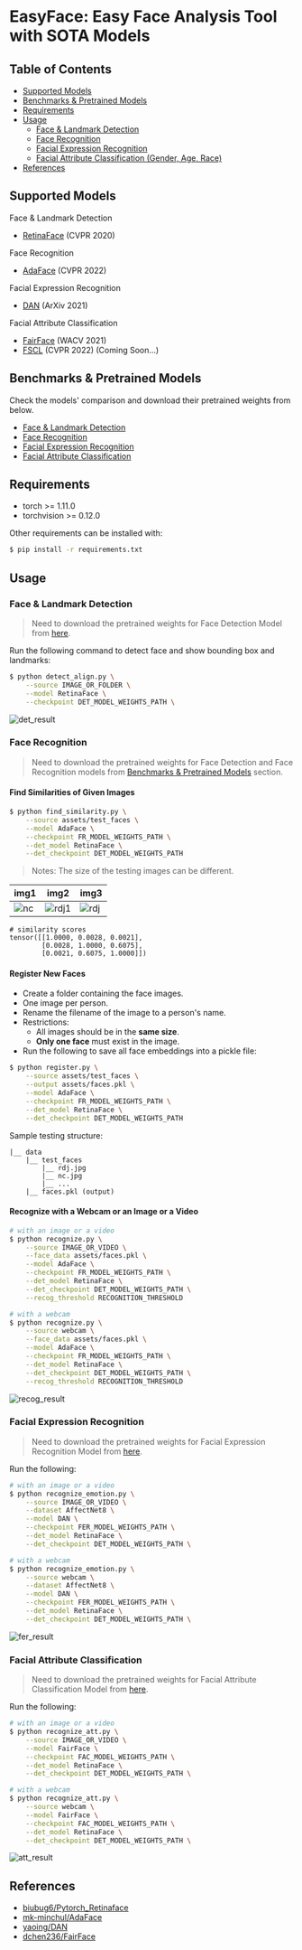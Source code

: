 # EasyFace: Easy Face Analysis Tool with SOTA Models

## Table of Contents
* [Supported Models](#supported-models)
* [Benchmarks & Pretrained Models](#benchmarks--pretrained-models)
* [Requirements](#requirements)
* [Usage](#usage)
    * [Face & Landmark Detection](#face--landmark-detection)
    * [Face Recognition](#face-recognition)
    * [Facial Expression Recognition](#facial-expression-recognition)
    * [Facial Attribute Classification (Gender, Age, Race)](#facial-attribute-classification)
* [References](#references)


## Supported Models

Face & Landmark Detection

* [RetinaFace](https://arxiv.org/abs/1905.00641) (CVPR 2020)

Face Recognition

* [AdaFace](https://arxiv.org/abs/2204.00964) (CVPR 2022)

Facial Expression Recognition

* [DAN](https://arxiv.org/abs/2109.07270) (ArXiv 2021)

Facial Attribute Classification

* [FairFace](https://arxiv.org/abs/1908.04913v1) (WACV 2021)
* [FSCL](https://arxiv.org/abs/2203.16209v1) (CVPR 2022) (Coming Soon...)


## Benchmarks & Pretrained Models

Check the models' comparison and download their pretrained weights from below.

* [Face & Landmark Detection](./easyface/detection/README.md#pretrained-models)
* [Face Recognition](./easyface/recognition/README.md#pretrained-models)
* [Facial Expression Recognition](./easyface/emotion/README.md#benchmarks--pretrained-models)
* [Facial Attribute Classification](./easyface/attributes/README.md#pretrained-models)


## Requirements

* torch >= 1.11.0
* torchvision >= 0.12.0

Other requirements can be installed with:

```bash
$ pip install -r requirements.txt
```

## Usage

### Face & Landmark Detection

> Need to download the pretrained weights for Face Detection Model from [here](./easyface/detection/README.md#pretrained-models).

Run the following command to detect face and show bounding box and landmarks:

```bash
$ python detect_align.py \
    --source IMAGE_OR_FOLDER \
    --model RetinaFace \
    --checkpoint DET_MODEL_WEIGHTS_PATH \
```

![det_result](./assets/test_results/test_out.PNG)

### Face Recognition

> Need to download the pretrained weights for Face Detection and Face Recognition models from [Benchmarks & Pretrained Models](#benchmarks--pretrained-models) section.

#### Find Similarities of Given Images

```bash
$ python find_similarity.py \
    --source assets/test_faces \
    --model AdaFace \
    --checkpoint FR_MODEL_WEIGHTS_PATH \
    --det_model RetinaFace \
    --det_checkpoint DET_MODEL_WEIGHTS_PATH
```

> Notes: The size of the testing images can be different.

img1 | img2 | img3 
--- | --- | ---
![nc](./assets/test_faces/Nicolas%20Cage.jpg) | ![rdj1](./assets/img1.jpeg) | ![rdj](./assets/test_faces/Robert%20Downey%20Jr.jpeg) 

```
# similarity scores
tensor([[1.0000, 0.0028, 0.0021],
        [0.0028, 1.0000, 0.6075],
        [0.0021, 0.6075, 1.0000]])
```


#### Register New Faces
* Create a folder containing the face images.
* One image per person.
* Rename the filename of the image to a person's name.
* Restrictions:
    * All images should be in the **same size**.
    * **Only one face** must exist in the image.
* Run the following to save all face embeddings into a pickle file:

```bash
$ python register.py \
    --source assets/test_faces \
    --output assets/faces.pkl \
    --model AdaFace \
    --checkpoint FR_MODEL_WEIGHTS_PATH \
    --det_model RetinaFace \
    --det_checkpoint DET_MODEL_WEIGHTS_PATH
```
Sample testing structure:

```
|__ data
    |__ test_faces
        |__ rdj.jpg
        |__ nc.jpg
        |__ ...
    |__ faces.pkl (output)
```

#### Recognize with a Webcam or an Image or a Video

```bash
# with an image or a video
$ python recognize.py \
    --source IMAGE_OR_VIDEO \
    --face_data assets/faces.pkl \
    --model AdaFace \
    --checkpoint FR_MODEL_WEIGHTS_PATH \
    --det_model RetinaFace \
    --det_checkpoint DET_MODEL_WEIGHTS_PATH \
    --recog_threshold RECOGNITION_THRESHOLD

# with a webcam
$ python recognize.py \
    --source webcam \
    --face_data assets/faces.pkl \
    --model AdaFace \
    --checkpoint FR_MODEL_WEIGHTS_PATH \
    --det_model RetinaFace \
    --det_checkpoint DET_MODEL_WEIGHTS_PATH \
    --recog_threshold RECOGNITION_THRESHOLD
```

![recog_result](./assets/test_results/recog_result.PNG)


### Facial Expression Recognition

> Need to download the pretrained weights for Facial Expression Recognition Model from [here](./easyface/emotion/README.md#benchmarks--pretrained-models).

Run the following:

```bash
# with an image or a video
$ python recognize_emotion.py \
    --source IMAGE_OR_VIDEO \
    --dataset AffectNet8 \
    --model DAN \
    --checkpoint FER_MODEL_WEIGHTS_PATH \
    --det_model RetinaFace \
    --det_checkpoint DET_MODEL_WEIGHTS_PATH \

# with a webcam
$ python recognize_emotion.py \
    --source webcam \
    --dataset AffectNet8 \
    --model DAN \
    --checkpoint FER_MODEL_WEIGHTS_PATH \
    --det_model RetinaFace \
    --det_checkpoint DET_MODEL_WEIGHTS_PATH \
```

![fer_result](./assets/test_results/fer_result.PNG)


### Facial Attribute Classification

> Need to download the pretrained weights for Facial Attribute Classification Model from [here](./easyface/attributes/README.md#pretrained-models).

Run the following:

```bash
# with an image or a video
$ python recognize_att.py \
    --source IMAGE_OR_VIDEO \
    --model FairFace \
    --checkpoint FAC_MODEL_WEIGHTS_PATH \
    --det_model RetinaFace \
    --det_checkpoint DET_MODEL_WEIGHTS_PATH \

# with a webcam
$ python recognize_att.py \
    --source webcam \
    --model FairFace \
    --checkpoint FAC_MODEL_WEIGHTS_PATH \
    --det_model RetinaFace \
    --det_checkpoint DET_MODEL_WEIGHTS_PATH \
```

![att_result](./assets/test_results/att_result.PNG)

## References

* [biubug6/Pytorch_Retinaface](https://github.com/biubug6/Pytorch_Retinaface)
* [mk-minchul/AdaFace](https://github.com/mk-minchul/AdaFace)
* [yaoing/DAN](https://github.com/yaoing/DAN)
* [dchen236/FairFace](https://github.com/dchen236/FairFace)